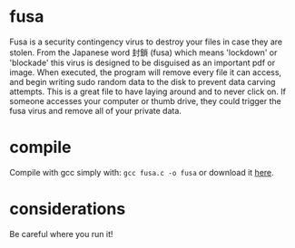 # fusa
Fusa is a security contingency virus to destroy your files in case they are stolen. From the Japanese word 封鎖 (fusa) which means 'lockdown' or 'blockade' this virus is designed to be disguised as an important pdf or image. When executed, the program will remove every file it can access, and begin writing sudo random data to the disk to prevent data carving attempts. This is a great file to have laying around and to never click on. If someone accesses your computer or thumb drive, they could trigger the fusa virus and remove all of your private data.
# compile
Compile with gcc simply with: ```gcc fusa.c -o fusa``` or download it [here](https://github.com/Nat-As/fusa/releases/download/fusa_v2.1.0/fusa-2.1).
# considerations
Be careful where you run it!
